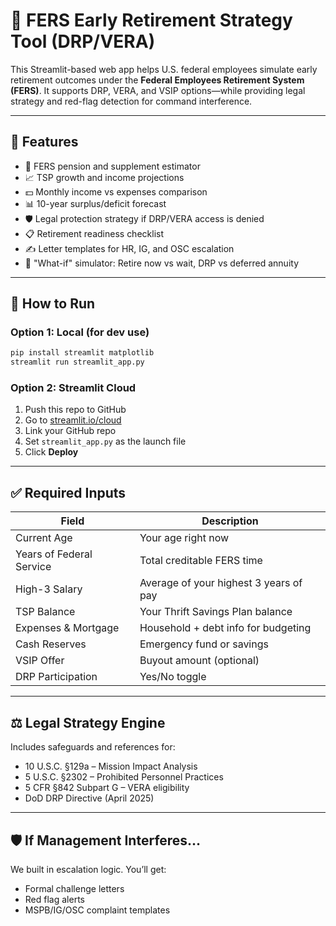 
# 🧠 FERS Early Retirement Strategy Tool (DRP/VERA)

This Streamlit-based web app helps U.S. federal employees simulate early retirement outcomes under the **Federal Employees Retirement System (FERS)**. It supports DRP, VERA, and VSIP options—while providing legal strategy and red-flag detection for command interference.

---

## 🚀 Features

- 🔢 FERS pension and supplement estimator  
- 📈 TSP growth and income projections  
- 💵 Monthly income vs expenses comparison  
- 📊 10-year surplus/deficit forecast  
- 🛡️ Legal protection strategy if DRP/VERA access is denied  
- 📋 Retirement readiness checklist  
- ✍️ Letter templates for HR, IG, and OSC escalation  
- 🔄 "What-if" simulator: Retire now vs wait, DRP vs deferred annuity

---

## 🔧 How to Run

### Option 1: Local (for dev use)

```bash
pip install streamlit matplotlib
streamlit run streamlit_app.py
```

### Option 2: Streamlit Cloud

1. Push this repo to GitHub  
2. Go to [streamlit.io/cloud](https://streamlit.io/cloud)  
3. Link your GitHub repo  
4. Set `streamlit_app.py` as the launch file  
5. Click **Deploy**

---

## ✅ Required Inputs

| Field                    | Description                                  |
|--------------------------|----------------------------------------------|
| Current Age              | Your age right now                           |
| Years of Federal Service | Total creditable FERS time                   |
| High-3 Salary            | Average of your highest 3 years of pay       |
| TSP Balance              | Your Thrift Savings Plan balance             |
| Expenses & Mortgage      | Household + debt info for budgeting          |
| Cash Reserves            | Emergency fund or savings                    |
| VSIP Offer               | Buyout amount (optional)                     |
| DRP Participation        | Yes/No toggle                                |

---

## ⚖️ Legal Strategy Engine

Includes safeguards and references for:
- 10 U.S.C. §129a – Mission Impact Analysis
- 5 U.S.C. §2302 – Prohibited Personnel Practices
- 5 CFR §842 Subpart G – VERA eligibility
- DoD DRP Directive (April 2025)

---

## 🛡️ If Management Interferes…

We built in escalation logic. You’ll get:
- Formal challenge letters
- Red flag alerts
- MSPB/IG/OSC complaint templates
